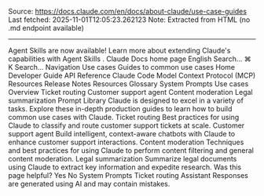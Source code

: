 Source: https://docs.claude.com/en/docs/about-claude/use-case-guides
Last fetched: 2025-11-01T12:05:23.262123
Note: Extracted from HTML (no .md endpoint available)

---

Agent Skills are now available!
Learn more about extending Claude's capabilities with Agent Skills
.
Claude Docs
home page
English
Search...
⌘
K
Search...
Navigation
Use cases
Guides to common use cases
Home
Developer Guide
API Reference
Claude Code
Model Context Protocol (MCP)
Resources
Release Notes
Resources
Glossary
System Prompts
Use cases
Overview
Ticket routing
Customer support agent
Content moderation
Legal summarization
Prompt Library
Claude is designed to excel in a variety of tasks. Explore these in-depth production guides to learn how to build common use cases with Claude.
Ticket routing
Best practices for using Claude to classify and route customer support tickets at scale.
Customer support agent
Build intelligent, context-aware chatbots with Claude to enhance customer support interactions.
Content moderation
Techniques and best practices for using Claude to perform content filtering and general content moderation.
Legal summarization
Summarize legal documents using Claude to extract key information and expedite research.
Was this page helpful?
Yes
No
System Prompts
Ticket routing
Assistant
Responses are generated using AI and may contain mistakes.
